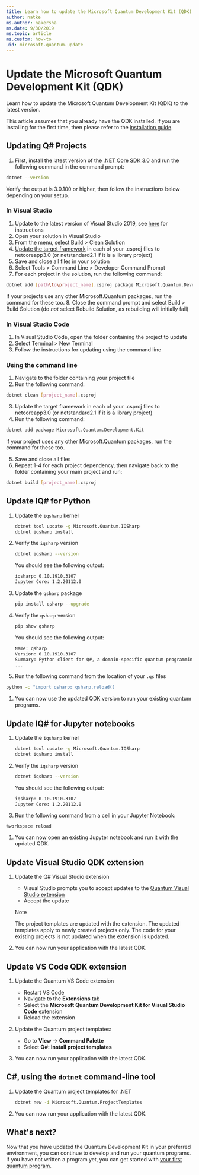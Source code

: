 ```yaml
---
title: Learn how to update the Microsoft Quantum Development Kit (QDK)
author: natke
ms.author: nakersha
ms.date: 9/30/2019
ms.topic: article
ms.custom: how-to
uid: microsoft.quantum.update
---
```


# Update the Microsoft Quantum Development Kit (QDK)

Learn how to update the Microsoft Quantum Development Kit (QDK) to the latest version.

This article assumes that you already have the QDK installed. If you are installing for the first time, then please refer to the [installation guide](xref:microsoft.quantum.install).


## Updating Q# Projects 

1. First, install the latest version of the [.NET Core SDK 3.0](https://dotnet.microsoft.com/download) and run the following command in the command prompt:
```bash
dotnet --version
```
 Verify the output is 3.0.100 or higher, then follow the instructions below depending on your setup.

### In Visual Studio
 
 1. Update to the latest version of Visual Studio 2019, see [here](https://docs.microsoft.com/visualstudio/install/update-visual-studio?view=vs-2019) for instructions
 2. Open your solution in Visual Studio
 3. From the menu, select Build > Clean Solution 
 4. [Update the target framework](https://docs.microsoft.com/en-us/visualstudio/ide/visual-studio-multi-targeting-overview?view=vs-2019#change-the-target-framework) in each of your .csproj files to netcoreapp3.0 (or netstandard2.1 if it is a library project)
 5. Save and close all files in your solution
 6. Select Tools > Command Line > Developer Command Prompt
 7. For each project in the solution, run the following command:
 ```bash
 dotnet add [path\to\project_name].csproj package Microsoft.Quantum.Development.Kit`
 ```
If your projects use any other Microsoft.Quantum packages, run the command for these too. 
 8. Close the command prompt and select Build > Build Solution (do *not* select Rebuild Solution, as rebuilding will initially fail)

### In Visual Studio Code

1. In Visual Studio Code, open the folder containing the project to update
1. Select Terminal > New Terminal
1. Follow the instructions for updating using the command line

### Using the command line

1. Navigate to the folder containing your project file
2. Run the following command:
```bash
dotnet clean [project_name].csproj
```

3. Update the target framework in each of your .csproj files to netcoreapp3.0 (or netstandard2.1 if it is a library project)
4. Run the following command:
```bash
dotnet add package Microsoft.Quantum.Development.Kit
```
if your project uses any other Microsoft.Quantum packages, run the command for these too.

5. Save and close all files
6. Repeat 1-4 for each project dependency, then navigate back to the folder containing your main project and run:
```bash
dotnet build [project_name].csproj
```

## Update IQ# for Python

1. Update the `iqsharp` kernel

    ```bash
    dotnet tool update -g Microsoft.Quantum.IQSharp
    dotnet iqsharp install
    ```

1. Verify the `iqsharp` version

    ```bash
    dotnet iqsharp --version
    ```

    You should see the following output:

    ```bash
    iqsharp: 0.10.1910.3107
    Jupyter Core: 1.2.20112.0
    ```

1. Update the `qsharp` package

    ```bash
    pip install qsharp --upgrade
    ```

1. Verify the `qsharp` version

    ```bash
    pip show qsharp
    ```

    You should see the following output:

    ```bash
    Name: qsharp
    Version: 0.10.1910.3107
    Summary: Python client for Q#, a domain-specific quantum programming language
    ...
    ```
1. Run the following command from the location of your `.qs` files
```bash
python -c "import qsharp; qsharp.reload()
```

1. You can now use the updated QDK version to run your existing quantum programs.

## Update IQ# for Jupyter notebooks

1. Update the `iqsharp` kernel

    ```bash
    dotnet tool update -g Microsoft.Quantum.IQSharp
    dotnet iqsharp install
    ```

1. Verify the `iqsharp` version

    ```bash
    dotnet iqsharp --version
    ```

    You should see the following output:

    ```bash
    iqsharp: 0.10.1910.3107
    Jupyter Core: 1.2.20112.0
    ```
1. Run the following command from a cell in your Jupyter Notebook:
```
%workspace reload
```

1. You can now open an existing Jupyter notebook and run it with the updated QDK.

## Update Visual Studio QDK extension

1. Update the Q# Visual Studio extension

    - Visual Studio prompts you to accept updates to the [Quantum Visual Studio extension](https://marketplace.visualstudio.com/items?itemName=quantum.DevKit)
    - Accept the update

    > [!NOTE]
    > The project templates are updated with the extension. The updated templates apply to newly created projects only. The code for your existing projects is not updated when the extension is updated.

1. You can now run your application with the latest QDK.

## Update VS Code QDK extension

1. Update the Quantum VS Code extension

    - Restart VS Code
    - Navigate to the **Extensions** tab
    - Select the **Microsoft Quantum Development Kit for Visual Studio Code** extension
    - Reload the extension

1. Update the Quantum project templates:

   - Go to **View** -> **Command Palette**
   - Select **Q#: Install project templates**

1. You can now run your application with the latest QDK.

## C#, using the `dotnet` command-line tool

1. Update the Quantum project templates for .NET

    ```bash
    dotnet new -i Microsoft.Quantum.ProjectTemplates
    ```
    
1. You can now run your application with the latest QDK.

## What's next?

Now that you have updated the Quantum Development Kit in your preferred environment, you can continue to develop and run your quantum programs. If you have not written a program yet, you can get started with [your first quantum program](xref:microsoft.quantum.write-program).
